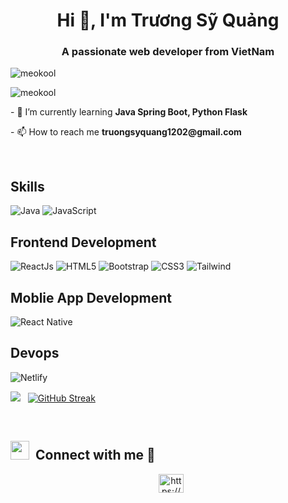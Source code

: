 <h1 align="center">Hi 👋, I'm Trương Sỹ Quảng</h1>
<h3 align="center">A passionate web developer from VietNam</h3>



<p align="left"> 
<img src="https://komarev.com/ghpvc/?username=MeoKool&label=Profile%20views&color=0e75b6&style=flat&theme=tokyonight" alt="meokool" />

</p>

<p>
  <img align="left" src="https://github-readme-stats.vercel.app/api/top-langs/?username=MeoKool&theme=tokyonight&layout=compact&langs_count=6" alt="meokool" />
</p>

<br/>

<p>- 🌱 I’m currently learning <strong>Java Spring Boot, Python Flask</strong></p>
<p>- 📫 How to reach me <strong>truongsyquang1202@gmail.com</strong></p>



<p align="left">

</p>



<br/>

<h2 align="left" target="blank">Skills</h2>

![Java](https://img.shields.io/badge/Java-ED8B00?style=for-the-badge&logo=java&logoColor=white)
![JavaScript](https://img.shields.io/badge/javascript-%23323330.svg?style=for-the-badge&logo=javascript&logoColor=%23F7DF1E)


<h2 align="left" target="blank">Frontend Development</h2>

![ReactJs](https://img.shields.io/badge/react-%2320232a.svg?style=for-the-badge&logo=react&logoColor=%2361DAFB)
![HTML5](https://img.shields.io/badge/html5-%23E34F26.svg?style=for-the-badge&logo=html5&logoColor=white)
![Bootstrap](https://img.shields.io/badge/Bootstrap-6633CC?style=for-the-badge&logo=bootstrap&logoColor=white)
![CSS3](https://img.shields.io/badge/css3-%231572B6.svg?style=for-the-badge&logo=css3&logoColor=white)
![Tailwind](https://img.shields.io/badge/tailwind-white?style=for-the-badge&logo=tailwindcss&logoColor=%252361DAFB)




<h2 align="left" target="blank">Moblie App Development</h2>

![React Native](https://img.shields.io/badge/React%20Native-grey?style=for-the-badge&logo=react&logoColor=%252361DAFB)



<h2 align="left" target="blank">Devops</h2>

![Netlify](https://img.shields.io/badge/netlify-6666FF?style=for-the-badge&logo=netlify)

<img src="https://github-readme-stats.vercel.app/api?username=MeoKool&theme=tokyonight&show_icons=true&count_private=true"> &nbsp; [![GitHub Streak](http://github-readme-streak-stats.herokuapp.com?user=MeoKool&theme=tokyonight&date_format=M%20j%5B%2C%20Y%5D)](https://git.io/streak-stats)

<br/>
<h2> <img src="https://media.giphy.com/media/iY8CRBdQXODJSCERIr/giphy.gif" width="30" height="30" style="margin-right: 10px;">Connect with me 🤝 </h2>

 <div align="center"  class="icons-social" style="margin-left: 10px;">
    <a href="https://www.facebook.com/meo.1202/" target="blank"><img align="center" src="https://raw.githubusercontent.com/rahuldkjain/github-profile-readme-generator/master/src/images/icons/Social/facebook.svg" alt="https://www.facebook.com/meo.1202/" height="30" width="40" /></a>

  </div>
